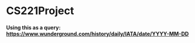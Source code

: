 # CS221Project

#### Using this as a query: https://www.wunderground.com/history/daily/IATA/date/YYYY-MM-DD
